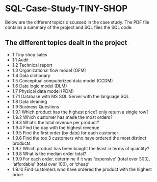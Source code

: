 # SQL-Case-Study-TINY-SHOP
Below are the different topics discussed in the case study. The PDF file contains a summary of the project and SQL files the SQL code.

## The different topics dealt in the project
* 1 Tiny shop sales 
* 1.1 Audit 
* 1.2 Technical report 
* 1.3 Organizational flow model (OFM)
* 1.4 Data dictionary
* 1.5 Conceptual computerized data model (CCDM)
* 1.6 Data logic model (DLM)
* 1.7 Physical data model (PDM)
* 1.7.1 Database with MS SQL Server with the language SQL 
* 1.8 Data cleaning
* 1.9 Business Questions
* 1.9.1 Which product has the highest price? only return a single row?
* 1.9.2 Which customer has made the most orders?
* 1.9.3 What’s the total revenue per product?
* 1.9.4 Find the day with the highest revenue
* 1.9.5 Find the first order (by date) for each customer
* 1.9.6 Find the top 3 customers who have ordered the most distinct products
* 1.9.7 Which product has been bought the least in terms of quantity?
* 1.9.8 What is the median order total?
* 1.9.9 For each order, determine if it was ‘expensive’ (total over 300), ‘affordable’ (total over 100),
or ‘cheap’
* 1.9.10 Find customers who have ordered the product with the highest price
